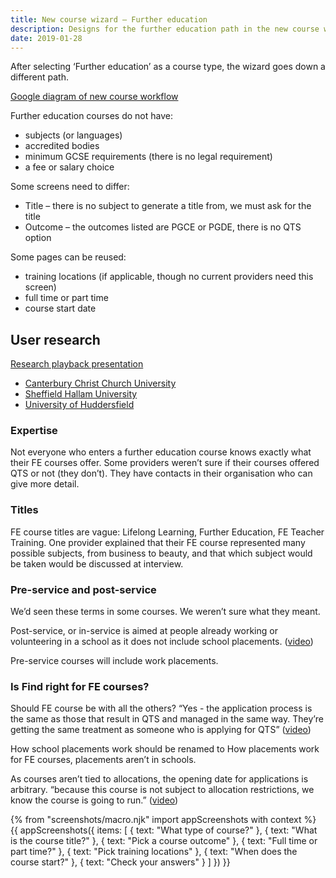 ```yaml
---
title: New course wizard – Further education
description: Designs for the further education path in the new course wizard.
date: 2019-01-28
---
```


After selecting ‘Further education’ as a course type, the wizard goes down a different path.

[Google diagram of new course workflow](https://docs.google.com/drawings/d/1DAhz464j1XDyQPoOH0adIwAceUwuGU1rqsWkVn8ZQ8I/edit)

Further education courses do not have:

* subjects (or languages)
* accredited bodies
* minimum GCSE requirements (there is no legal requirement)
* a fee or salary choice

Some screens need to differ:

* Title – there is no subject to generate a title from, we must ask for the title
* Outcome – the outcomes listed are PGCE or PGDE, there is no QTS option

Some pages can be reused:

* training locations (if applicable, though no current providers need this screen)
* full time or part time
* course start date

## User research

[Research playback presentation](https://docs.google.com/presentation/d/17wz2ZWJCNbbqsaywigok-fHv07IUjjiLRSaffCuim64/edit)

* [Canterbury Christ Church University](https://lookback.io/watch/oDwREDkfjwjW5SpCi?t=18m55.28s)
* [Sheffield Hallam University](https://lookback.io/watch/uCv5RfwkKAcyad3fJ?t=7m16.01s)
* [University of Huddersfield](https://lookback.io/watch/pWYBvEpr8YfeF7pAx?t=2m6.58s)

### Expertise

Not everyone who enters a further education course knows exactly what their FE courses offer. Some providers weren’t sure if their courses offered QTS or not (they don’t). They have contacts in their organisation who can give more detail.

### Titles

FE course titles are vague: Lifelong Learning, Further Education, FE Teacher Training. One provider explained that their FE course represented many possible subjects, from business to beauty, and that which subject would be taken would be discussed at interview.

### Pre-service and post-service

We’d seen these terms in some courses. We weren’t sure what they meant.

Post-service, or in-service is aimed at people already working or volunteering in a school as it does not include school placements. ([video](https://lookback.io/watch/pWYBvEpr8YfeF7pAx?t=5m4s))

Pre-service courses will include work placements.

### Is Find right for FE courses?

Should FE course be with all the others? “Yes - the application process is the same as those that result in QTS and managed in the same way. They’re getting the same treatment as someone who is applying for QTS” ([video](https://lookback.io/watch/pWYBvEpr8YfeF7pAx?t=12m36.1s))

How school placements work should be renamed to How placements work for FE courses, placements aren’t in schools.

As courses aren’t tied to allocations, the opening date for applications is arbitrary. “because this course is not subject to allocation restrictions, we know the course is going to run.” ([video](https://lookback.io/watch/pWYBvEpr8YfeF7pAx?t=15m25.7s))

{% from "screenshots/macro.njk" import appScreenshots with context %}
{{ appScreenshots({
  items: [
    { text: "What type of course?" },
    { text: "What is the course title?" },
    { text: "Pick a course outcome" },
    { text: "Full time or part time?" },
    { text: "Pick training locations" },
    { text: "When does the course start?" },
    { text: "Check your answers" }
  ]
}) }}
